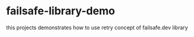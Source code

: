 # failsafe-library-demo
this projects demonstrates how to use retry concept of failsafe.dev library
